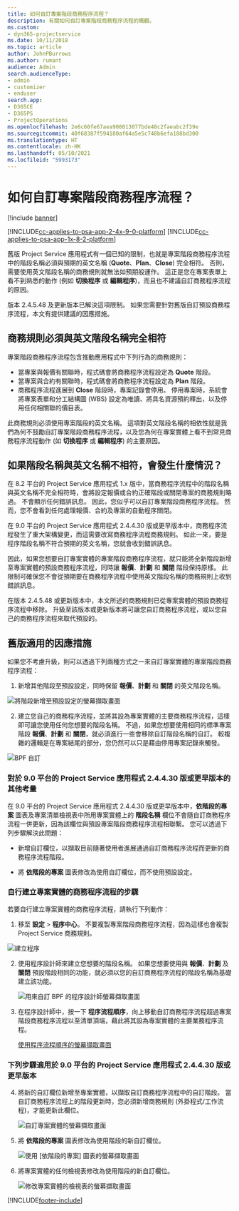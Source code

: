 ```yaml
---
title: 如何自訂專案階段商務程序流程？
description: 有關如何自訂專案階段商務程序流程的概觀。
ms.custom:
- dyn365-projectservice
ms.date: 10/11/2018
ms.topic: article
author: JohnPBurrows
ms.author: rumant
audience: Admin
search.audienceType:
- admin
- customizer
- enduser
search.app:
- D365CE
- D365PS
- ProjectOperations
ms.openlocfilehash: 2e6c60fe67aea908013077bde40c2faeabc2f39e
ms.sourcegitcommit: 40f68387f594180af64a5e5c748b6efa188bd300
ms.translationtype: HT
ms.contentlocale: zh-HK
ms.lasthandoff: 05/10/2021
ms.locfileid: "5993173"
---
```

# <a name="how-do-i-customize-the-project-stages-business-process-flow"></a>如何自訂專案階段商務程序流程？

[!include [banner](../includes/psa-now-project-operations.md)]

[!INCLUDE[cc-applies-to-psa-app-2-4x-9-0-platform](../includes/cc-applies-to-psa-app-2-4x-9-0-platform.md)]
[!INCLUDE[cc-applies-to-psa-app-1x-8-2-platform](../includes/cc-applies-to-psa-app-1x-8-2-platform.md)]

舊版 Project Service 應用程式有一個已知的限制，也就是專案階段商務程序流程中的階段名稱必須與預期的英文名稱 (**Quote**、**Plan**、**Close**) 完全相符。 否則，需要使用英文階段名稱的商務規則就無法如預期般運作。 這正是您在專案表單上看不到熟悉的動作 (例如 **切換程序** 或 **編輯程序**)，而且也不建議自訂商務程序流程的原因。 

版本 2.4.5.48 及更新版本已解決這項限制。 如果您需要針對舊版自訂預設商務程序流程，本文有提供建議的因應措施。  

## <a name="business-logic-requires-an-exact-match-with-english-stage-names"></a>商務規則必須與英文階段名稱完全相符

專案階段商務程序流程包含推動應用程式中下列行為的商務規則：
- 當專案與報價有關聯時，程式碼會將商務程序流程設定為 **Quote** 階段。
- 當專案與合約有關聯時，程式碼會將商務程序流程設定為 **Plan** 階段。
- 商務程序流程進展到 **Close** 階段時，專案記錄會停用。 停用專案時，系統會將專案表單和分工結構圖 (WBS) 設定為唯讀、將具名資源預約釋出，以及停用任何相關聯的價目表。

此商務規則必須使用專案階段的英文名稱。 這項對英文階段名稱的相依性就是我們為何不鼓勵自訂專案階段商務程序流程，以及您為何在專案實體上看不到常見商務程序流程動作 (如 **切換程序** 或 **編輯程序**) 的主要原因。

## <a name="what-happens-if-the-stage-names-dont-match-the-english-names"></a>如果階段名稱與英文名稱不相符，會發生什麼情況？

在 8.2 平台的 Project Service 應用程式 1.x 版中，當商務程序流程中的階段名稱與英文名稱不完全相符時，會將設定報價或合約正確階段或關閉專案的商務規則略過。 不會顯示任何錯誤訊息。 因此，您似乎可以自訂專案階段商務程序流程。 然而，您不會看到任何處理報價、合約及專案的自動程序關閉。

在 9.0 平台的 Project Service 應用程式 2.4.4.30 版或更早版本中，商務程序流程發生了重大架構變更，而這需要改寫商務程序流程商務規則。 如此一來，要是程序階段名稱不符合預期的英文名稱，您就會收到錯誤訊息。 

因此，如果您想要自訂專案實體的專案階段商務程序流程，就只能將全新階段新增至專案實體的預設商務程序流程，同時讓 **報價**、**計劃** 和 **關閉** 階段保持原樣。 此限制可確保您不會從預期要在商務程序流程中使用英文階段名稱的商務規則上收到錯誤訊息。

在版本 2.4.5.48 或更新版本中，本文所述的商務規則已從專案實體的預設商務程序流程中移除。 升級至該版本或更新版本將可讓您自訂商務程序流程，或以您自己的商務程序流程來取代預設的。 

## <a name="workarounds-for-earlier-versions"></a>舊版適用的因應措施

如果您不考慮升級，則可以透過下列兩種方式之一來自訂專案實體的專案階段商務程序流程：

1. 新增其他階段至預設設定，同時保留 **報價**、**計劃** 和 **關閉** 的英文階段名稱。


![將階段新增至預設設定的螢幕擷取畫面](media/FAQ-Customize-BPF-1.png)
 
2. 建立您自己的商務程序流程，並將其設為專案實體的主要商務程序流程，這樣即可讓您使用任何您想要的階段名稱。 不過，如果您想要使用相同的標準專案階段 **報價**、**計劃** 和 **關閉**，就必須進行一些會移除自訂階段名稱的自訂。 較複雜的邏輯是在專案結尾的部分，您仍然可以只是藉由停用專案記錄來觸發。

![BPF 自訂](media/FAQ-Customize-BPF-2.png)

### <a name="additional-considerations-for-project-service-app-version-24430-or-earlier-on-platform-90"></a>對於 9.0 平台的 Project Service 應用程式 2.4.4.30 版或更早版本的其他考量

在 9.0 平台的 Project Service 應用程式 2.4.4.30 版或更早版本中，**依階段的專案** 圖表及專案清單檢視表中所用專案實體上的 **階段名稱** 欄位不會隨自訂商務程序流程一併更新，因為該欄位與預設專案階段商務程序流程相聯繫。 您可以透過下列步驟解決此問題：

- 新增自訂欄位，以擷取目前隨著使用者進展通過自訂商務程序流程而更新的商務程序流程階段。

- 將 **依階段的專案** 圖表修改為使用自訂欄位，而不使用預設設定。

### <a name="steps-to-create-your-own-business-process-flow-for-the-project-entity"></a>自行建立專案實體的商務程序流程的步驟

若要自行建立專案實體的商務程序流程，請執行下列動作：

1. 移至 **設定** > **程序中心**。 不要複製專案階段商務程序流程，因為這樣也會複製 Project Service 商務規則。

  ![建立程序](media/FAQ-Customize-BPF-3.png)

2. 使用程序設計師來建立您想要的階段名稱。 如果您想要使用與 **報價**、**計劃** 及 **關閉** 預設階段相同的功能，就必須以您的自訂商務程序流程的階段名稱為基礎建立該功能。

   ![用來自訂 BPF 的程序設計師螢幕擷取畫面](media/FAQ-Customize-BPF-4.png) 

3. 在程序設計師中，按一下 **程序流程順序**，向上移動自訂商務程序流程超過專案階段商務程序流程以至清單頂端，藉此將其設為專案實體的主要業務程序流程。


   [使用程序流程順序的螢幕擷取畫面](media/FAQ-Customize-BPF-5-720.png)

### <a name="the-following-steps-apply-to-project-service-app-24430-or-earlier-on-the-90-platform"></a>下列步驟適用於 9.0 平台的 Project Service 應用程式 2.4.4.30 版或更早版本

4. 將新的自訂欄位新增至專案實體，以擷取自訂商務程序流程中的自訂階段。 當自訂商務程序流程上的階段更新時，您必須新增商務規則 (外掛程式/工作流程)，才能更新此欄位。

   ![自訂專案實體的螢幕擷取畫面](media/FAQ-Customize-BPF-6-720.png)

5. 將 **依階段的專案** 圖表修改為使用階段的新自訂欄位。

   ![使用 [依階段的專案] 圖表的螢幕擷取畫面](media/FAQ-Customize-BPF-7-720.png)

6. 將專案實體的任何檢視表修改為使用階段的新自訂欄位。

   ![修改專案實體的檢視表的螢幕擷取畫面](media/FAQ-Customize-BPF-8-720.png)



[!INCLUDE[footer-include](../includes/footer-banner.md)]